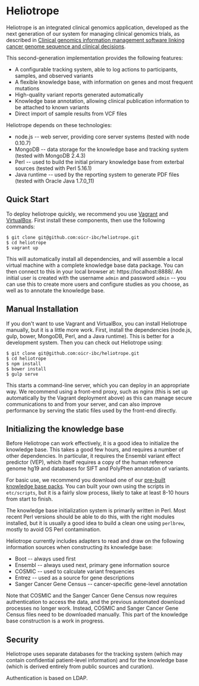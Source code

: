 Heliotrope
==========

Heliotrope is an integrated clinical genomics application, developed as the next generation of our
system for managing clinical genomics trials, as described in
[Clinical genomics information management software linking cancer genome sequence and clinical decisions](http://www.ncbi.nlm.nih.gov/pubmed/23603536).

This second-generation implementation provides the following features:

*  A configurable tracking system, able to log actions to participants, samples, and observed variants
*  A flexible knowledge base, with information on genes and most frequent mutations
*  High-quality variant reports generated automatically
*  Knowledge base annotation, allowing clinical publication information to be attached to known variants
*  Direct import of sample results from VCF files

Heliotrope depends on these technologies:

*  node.js -- web server, providing core server systems (tested with node 0.10.7)
*  MongoDB -- data storage for the knowledge base and tracking system (tested with MongoDB 2.4.3)
*  Perl -- used to build the initial primary knowledge base from exterbal sources (tested with Perl 5.16.1)
*  Java runtime -- used by the reporting system to generate PDF files (tested with Oracle Java 1.7.0_11)


Quick Start
-----------

To deploy heliotrope quickly, we recommend you use [Vagrant](http://www.vagrantup.com/‎) and [VirtualBox](https://www.virtualbox.org/‎).
First install these components, then use the following commands:

```shell
$ git clone git@github.com:oicr-ibc/heliotrope.git
$ cd heliotrope
$ vagrant up
```

This will automatically install all dependencies, and will assemble a local virtual machine with a complete
knowledge base data package. You can then connect to this in your local browser at: https://localhost:8888/.
An initial user is created with the username `admin` and password `admin` -- you can use this to create more
users and configure studies as you choose, as well as to annotate the knowledge base.


Manual Installation
-------------------

If you don't want to use Vagrant and VirtualBox, you can install Heliotrope manually, but it is a little more work.
First, install the dependencies (node.js, gulp, bower, MongoDB, Perl, and a Java runtime). This is better for a
development system. Then you can check out Heliotrope using:

```shell
$ git clone git@github.com:oicr-ibc/heliotrope.git
$ cd heliotrope
$ npm install
$ bower install
$ gulp serve
```

This starts a command-line server, which you can deploy in an appropriate way. We recommend using a front-end
proxy, such as nginx (this is set up automatically by the Vagrant deployment above) as this can manage secure
communications to and from your server, and can also improve performance by serving the static files used by
the front-end directly.


Initializing the knowledge base
-------------------------------

Before Heliotrope can work effectively, it is a good idea to initialize the knowledge base. This takes a good
few hours, and requires a number of other dependencies. In particular, it requires the Ensembl variant
effect predictor (VEP), which itself requires a copy of the human reference genome hg19 and databases for
SIFT and PolyPhen annotation of variants.

For basic use, we recommend you download one of our [pre-built knowledge base packs](https://github.com/oicr-ibc/heliotrope/wiki/Knowledge-base).
You can built your own using the scripts in `etc/scripts`, but it is a fairly slow process, likely to take at least
8-10 hours from start to finish.

The knowledge base initialization system is primarily written in Perl. Most recent Perl versions should be
able to do this, with the right modules installed, but it is usually a good idea to build a clean one using
`perlbrew`, mostly to avoid OS Perl contamination.

Heliotrope currently includes adapters to read and draw on the following information sources when constructing
its knowledge base:

*  Boot -- always used first
*  Ensembl -- always used next, primary gene information source
*  COSMIC -- used to calculate variant frequencies
*  Entrez -- used as a source for gene descriptions
*  Sanger Cancer Gene Census -- cancer-specific gene-level annotation

Note that COSMIC and the Sanger Cancer Gene Census now requires authentication to access the data, and the
previous automated download processes no longer work. Instead, COSMIC and Sanger Cancer Gene Census files
need to be downloaded manually. This part of the knowledge base construction is a work in progress.


Security
--------

Heliotrope uses separate databases for the tracking system (which may contain confidential patient-level information) and for the knowledge base (which
is derived entirely from public sources and curation).

Authentication is based on LDAP.


